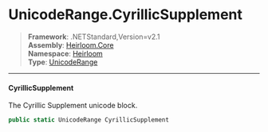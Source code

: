 # UnicodeRange.CyrillicSupplement

> **Framework**: .NETStandard,Version=v2.1  
> **Assembly**: [Heirloom.Core][0]  
> **Namespace**: [Heirloom][0]  
> **Type**: [UnicodeRange][1]

--------------------------------------------------------------------------------

#### CyrillicSupplement

The Cyrillic Supplement unicode block.

```cs
public static UnicodeRange CyrillicSupplement
```

[0]: ../Heirloom.Core.md
[1]: Heirloom.UnicodeRange.md
